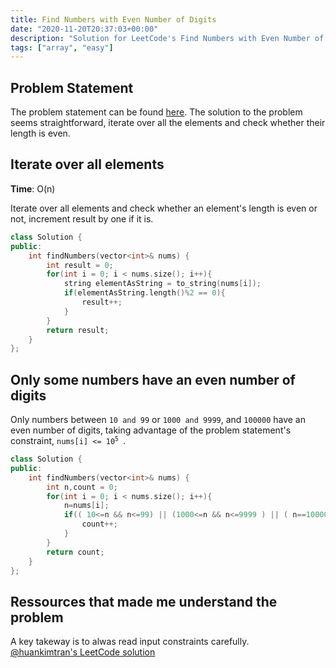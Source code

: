 ```yaml
---
title: Find Numbers with Even Number of Digits
date: "2020-11-20T20:37:03+00:00"
description: "Solution for LeetCode's Find Numbers with Even Number of Digits."
tags: ["array", "easy"]
---
```


## Problem Statement

The problem statement can be found [here](https://leetcode.com/problems/find-numbers-with-even-number-of-digits/).
The solution to the problem seems straightforward, iterate over all the elements and check whether their length is even.

## Iterate over all elements

**Time**: O(n) <br>

Iterate over all elements and check whether an element's length is even or not, increment result by one if it is.

```cpp
class Solution {
public:
    int findNumbers(vector<int>& nums) {
        int result = 0;
        for(int i = 0; i < nums.size(); i++){
            string elementAsString = to_string(nums[i]);
            if(elementAsString.length()%2 == 0){
                result++;
            }
        }
        return result;
    }
};
```

## Only some numbers have an even number of digits

Only numbers between `10 and 99` or `1000 and 9999`, and `100000` have an even number of digits, taking advantage of the problem statement's constraint, <code>nums[i] <= 10<sup>5</sup> </code>.

```cpp
class Solution {
public:
    int findNumbers(vector<int>& nums) {
        int n,count = 0;
        for(int i = 0; i < nums.size(); i++){
            n=nums[i];
            if(( 10<=n && n<=99) || (1000<=n && n<=9999 ) || ( n==100000 )){
                count++;
            }
        }
        return count;
    }
};
```

## Ressources that made me understand the problem

A key takeway is to alwas read input constraints carefully. <br>
[@huankimtran's LeetCode solution](https://leetcode.com/problems/find-numbers-with-even-number-of-digits/discuss/461680/C%2B%2B-solution-100-runtime)
